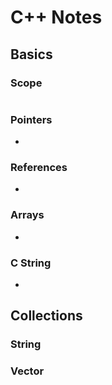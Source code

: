 # C++ Notes  
  
## Basics
  
### Scope
  
```cpp

```
  
### Pointers
  
 * 
  
### References
  
* 
  
### Arrays  

* 
  
### C String  
  
* 
  
## Collections
  
### String
  

  
### Vector
  